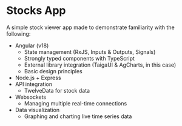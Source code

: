 # Stocks App

A simple stock viewer app made to demonstrate familiarity with the following:

- Angular (v18)
  - State management (RxJS, Inputs & Outputs, Signals)
  - Strongly typed components with TypeScript
  - External library integration (TaigaUI & AgCharts, in this case)
  - Basic design principles
- Node.js + Express
- API integration
  - TwelveData for stock data
- Websockets
  - Managing multiple real-time connections
- Data visualization
  - Graphing and charting live time series data
